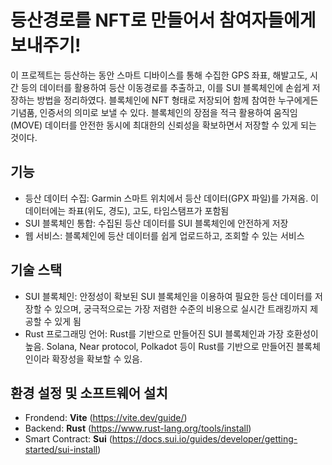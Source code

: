 # 등산경로를 NFT로 만들어서 참여자들에게 보내주기!

이 프로젝트는 등산하는 동안 스마트 디바이스를 통해 수집한 GPS 좌표, 해발고도, 시간 등의 데이터를 활용하여 등산 이동경로를 추출하고, 이를 SUI 블록체인에 손쉽게 저장하는 방법을 정리하였다. 블록체인에 NFT 형태로 저장되어 함께 참여한 누구에게든 기념품, 인증서의 의미로 보낼 수 있다. 블록체인의 장점을 적극 활용하여 움직임(MOVE) 데이터를 안전한 동시에 최대한의 신뢰성을 확보하면서 저장할 수 있게 되는 것이다.


## 기능
- 등산 데이터 수집: Garmin 스마트 위치에서 등산 데이터(GPX 파일)를 가져옴. 이 데이터에는 좌표(위도, 경도), 고도, 타임스탬프가 포함됨
- SUI 블록체인 통합: 수집된 등산 데이터를 SUI 블록체인에 안전하게 저장
- 웹 서비스: 블록체인에 등산 데이터를 쉽게 업로드하고, 조회할 수 있는 서비스


## 기술 스택
- SUI 블록체인: 안정성이 확보된 SUI 블록체인을 이용하여 필요한 등산 데이터를 저장할 수 있으며, 궁극적으로는 가장 저렴한 수준의 비용으로 실시간 트래킹까지 제공할 수 있게 됨
- Rust 프로그래밍 언어: Rust를 기반으로 만들어진 SUI 블록체인과 가장 호환성이 높음. Solana, Near protocol, Polkadot 등이 Rust를 기반으로 만들어진 블록체인이라 확장성을 확보할 수 있음.


## 환경 설정 및 소프트웨어 설치
- Frondend: **Vite** (https://vite.dev/guide/)
- Backend: **Rust** (https://www.rust-lang.org/tools/install)
- Smart Contract: **Sui** (https://docs.sui.io/guides/developer/getting-started/sui-install)
